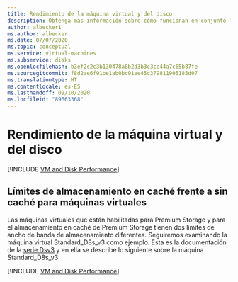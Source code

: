 ```yaml
---
title: Rendimiento de la máquina virtual y del disco
description: Obtenga más información sobre cómo funcionan en conjunto las máquinas virtuales y sus discos conectados para el rendimiento
author: albecker1
ms.author: albecker
ms.date: 07/07/2020
ms.topic: conceptual
ms.service: virtual-machines
ms.subservice: disks
ms.openlocfilehash: b3ef2c2c3b130478a8b2d3b3c3ce44a7c65b87fe
ms.sourcegitcommit: f8d2ae6f91be1ab0bc91ee45c379811905185d07
ms.translationtype: HT
ms.contentlocale: es-ES
ms.lasthandoff: 09/10/2020
ms.locfileid: "89663368"
---
```

# <a name="virtual-machine-and-disk-performance"></a>Rendimiento de la máquina virtual y del disco
[!INCLUDE [VM and Disk Performance](../../../includes/virtual-machine-disk-performance.md)]

## <a name="virtual-machine-uncached-vs-cached-limits"></a>Límites de almacenamiento en caché frente a sin caché para máquinas virtuales
 Las máquinas virtuales que están habilitadas para Premium Storage y para el almacenamiento en caché de Premium Storage tienen dos límites de ancho de banda de almacenamiento diferentes. Seguiremos examinando la máquina virtual Standard_D8s_v3 como ejemplo. Esta es la documentación de la [serie Dsv3](../dv3-dsv3-series.md) y en ella se describe lo siguiente sobre la máquina Standard_D8s_v3:

[!INCLUDE [VM and Disk Performance](../../../includes/virtual-machine-disk-performance-2.md)]
